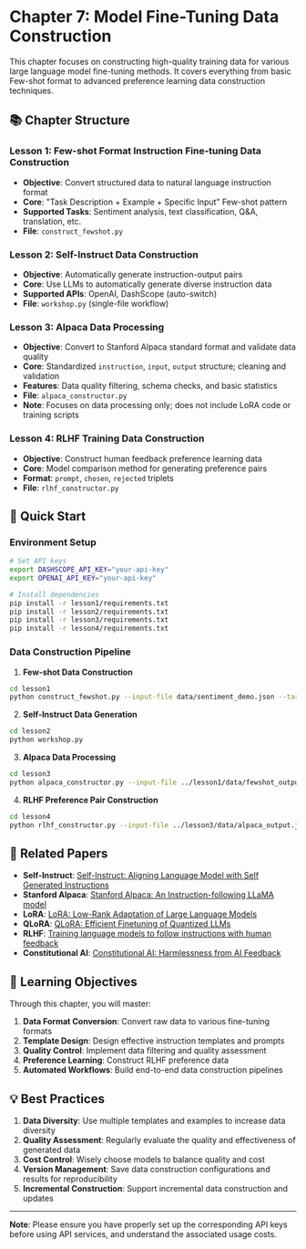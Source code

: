 # Chapter 7: Model Fine-Tuning Data Construction

This chapter focuses on constructing high-quality training data for various large language model fine-tuning methods. It covers everything from basic Few-shot format to advanced preference learning data construction techniques.

## 📚 Chapter Structure

### Lesson 1: Few-shot Format Instruction Fine-tuning Data Construction
- **Objective**: Convert structured data to natural language instruction format
- **Core**: "Task Description + Example + Specific Input" Few-shot pattern
- **Supported Tasks**: Sentiment analysis, text classification, Q&A, translation, etc.
- **File**: `construct_fewshot.py`

### Lesson 2: Self-Instruct Data Construction  
- **Objective**: Automatically generate instruction-output pairs
- **Core**: Use LLMs to automatically generate diverse instruction data
- **Supported APIs**: OpenAI, DashScope (auto-switch)
- **File**: `workshop.py` (single-file workflow)

### Lesson 3: Alpaca Data Processing
- **Objective**: Convert to Stanford Alpaca standard format and validate data quality
- **Core**: Standardized `instruction`, `input`, `output` structure; cleaning and validation
- **Features**: Data quality filtering, schema checks, and basic statistics
- **File**: `alpaca_constructor.py`
- **Note**: Focuses on data processing only; does not include LoRA code or training scripts

### Lesson 4: RLHF Training Data Construction
- **Objective**: Construct human feedback preference learning data
- **Core**: Model comparison method for generating preference pairs
- **Format**: `prompt`, `chosen`, `rejected` triplets
- **File**: `rlhf_constructor.py`



## 🚀 Quick Start

### Environment Setup
```bash
# Set API keys
export DASHSCOPE_API_KEY="your-api-key"
export OPENAI_API_KEY="your-api-key"

# Install dependencies
pip install -r lesson1/requirements.txt
pip install -r lesson2/requirements.txt
pip install -r lesson3/requirements.txt
pip install -r lesson4/requirements.txt

```

### Data Construction Pipeline

1. **Few-shot Data Construction**
```bash
cd lesson1
python construct_fewshot.py --input-file data/sentiment_demo.json --task-type sentiment --output-path data/fewshot_output.jsonl
```

2. **Self-Instruct Data Generation**
```bash
cd lesson2
python workshop.py
```

3. **Alpaca Data Processing**
```bash
cd lesson3
python alpaca_constructor.py --input-file ../lesson1/data/fewshot_output.jsonl --output-path data/alpaca_output.jsonl
```

4. **RLHF Preference Pair Construction**
```bash
cd lesson4
python rlhf_constructor.py --input-file ../lesson3/data/alpaca_output.jsonl --method model_comparison --high-model qwen-plus --low-model qwen-turbo --output-path data/rlhf_output.jsonl
```



## 📖 Related Papers

- **Self-Instruct**: [Self-Instruct: Aligning Language Model with Self Generated Instructions](https://arxiv.org/abs/2212.10560)
- **Stanford Alpaca**: [Stanford Alpaca: An Instruction-following LLaMA model](https://github.com/tatsu-lab/stanford_alpaca)
- **LoRA**: [LoRA: Low-Rank Adaptation of Large Language Models](https://arxiv.org/abs/2106.09685)
- **QLoRA**: [QLoRA: Efficient Finetuning of Quantized LLMs](https://arxiv.org/abs/2305.14314)
- **RLHF**: [Training language models to follow instructions with human feedback](https://arxiv.org/abs/2203.02155)
- **Constitutional AI**: [Constitutional AI: Harmlessness from AI Feedback](https://arxiv.org/abs/2212.08073)

## 🎯 Learning Objectives

Through this chapter, you will master:

1. **Data Format Conversion**: Convert raw data to various fine-tuning formats
2. **Template Design**: Design effective instruction templates and prompts
3. **Quality Control**: Implement data filtering and quality assessment
4. **Preference Learning**: Construct RLHF preference data
5. **Automated Workflows**: Build end-to-end data construction pipelines

## 💡 Best Practices

1. **Data Diversity**: Use multiple templates and examples to increase data diversity
2. **Quality Assessment**: Regularly evaluate the quality and effectiveness of generated data
3. **Cost Control**: Wisely choose models to balance quality and cost
4. **Version Management**: Save data construction configurations and results for reproducibility
5. **Incremental Construction**: Support incremental data construction and updates

---

**Note**: Please ensure you have properly set up the corresponding API keys before using API services, and understand the associated usage costs.
